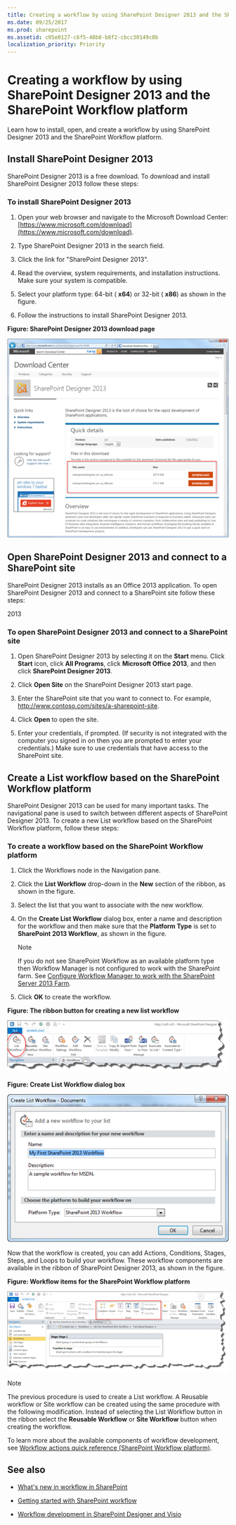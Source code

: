 ```yaml
---
title: Creating a workflow by using SharePoint Designer 2013 and the SharePoint Workflow platform
ms.date: 09/25/2017
ms.prod: sharepoint
ms.assetid: c05e0127-c6f5-48b8-b8f2-cbcc30149c8b
localization_priority: Priority
---
```



# Creating a workflow by using SharePoint Designer 2013 and the SharePoint Workflow platform
Learn how to install, open, and create a workflow by using SharePoint Designer 2013 and the SharePoint Workflow platform. 
   

## Install SharePoint Designer 2013
<a name="section1"> </a>

SharePoint Designer 2013 is a free download. To download and install SharePoint Designer 2013 follow these steps: 
  
    
    

### To install SharePoint Designer 2013


1. Open your web browser and navigate to the Microsoft Download Center:  [https://www.microsoft.com/download](https://www.microsoft.com/download). 
    
  
2. Type SharePoint Designer 2013 in the search field.
    
  
3. Click the link for "SharePoint Designer 2013". 
    
  
4. Read the overview, system requirements, and installation instructions. Make sure your system is compatible. 
    
  
5. Select your platform type: 64-bit ( **x64**) or 32-bit ( **x86**) as shown in the figure. 
    
  
6. Follow the instructions to install SharePoint Designer 2013.
    
  

**Figure: SharePoint Designer 2013 download page**

  
    
    

  
    
    
![The SharePoint Designer 2013 Download page.](../images/SPD15-install-connect-1.png)
  
    
    

  
    
    

  
    
    

## Open SharePoint Designer 2013 and connect to a SharePoint site
<a name="section2"> </a>

SharePoint Designer 2013 installs as an Office 2013 application. To open SharePoint Designer 2013 and connect to a SharePoint site follow these steps: 
  
    
    
2013
### To open SharePoint Designer 2013 and connect to a SharePoint site


1. Open SharePoint Designer 2013 by selecting it on the **Start** menu. Click **Start** icon, click **All Programs**, click **Microsoft Office 2013**, and then click **SharePoint Designer 2013**. 
    
  
2. Click **Open Site** on the SharePoint Designer 2013 start page.
    
  
3. Enter the SharePoint site that you want to connect to. For example, http://www.contoso.com/sites/a-sharepoint-site.
    
  
4. Click **Open** to open the site.
    
  
5. Enter your credentials, if prompted. (If security is not integrated with the computer you signed in on then you are prompted to enter your credentials.) Make sure to use credentials that have access to the SharePoint site.
    
  

## Create a List workflow based on the SharePoint Workflow platform
<a name="section3"> </a>

SharePoint Designer 2013 can be used for many important tasks. The navigational pane is used to switch between different aspects of SharePoint Designer 2013. To create a new List workflow based on the SharePoint Workflow platform, follow these steps:
  
    
    

### To create a workflow based on the SharePoint Workflow platform


1. Click the Workflows node in the Navigation pane.
    
  
2. Click the **List Workflow** drop-down in the **New** section of the ribbon, as shown in the figure.
    
  
3. Select the list that you want to associate with the new workflow.
    
  
4. On the **Create List Workflow** dialog box, enter a name and description for the workflow and then make sure that the **Platform Type** is set to **SharePoint 2013 Workflow**, as shown in the figure.
    
    > [!NOTE]
    > If you do not see SharePoint Workflow as an available platform type then Workflow Manager is not configured to work with the SharePoint farm. See [Configure Workflow Manager to work with the SharePoint Server 2013 Farm](https://technet.microsoft.com/library/jj658588.aspx#section5). 

5. Click **OK** to create the workflow.
    
  

**Figure: The ribbon button for creating a new list workflow**

  
    
    

  
    
    
![SharePoint Designer 2013 - New List Workflow](../images/SPD15-install-connect-2.png)
  
    
    

  
    
    

  
    
    

**Figure: Create List Workflow dialog box**

  
    
    

  
    
    
![Workflow Creation Dialog](../images/SPD15-install-connect-3.png)
  
    
    

  
    
    

  
    
    
Now that the workflow is created, you can add Actions, Conditions, Stages, Steps, and Loops to build your workflow. These workflow components are available in the ribbon of SharePoint Designer 2013, as shown in the figure. 
  
    
    

**Figure: Workflow items for the SharePoint Workflow platform**

  
    
    

  
    
    
![Workflow items in the ribbon.](../images/SPD15-install-connect-4.png)
  
> [!NOTE]
> The previous procedure is used to create a List workflow. A Reusable workflow or Site workflow can be created using the same procedure with the following modification. Instead of selecting the List Workflow button in the ribbon select the **Reusable Workflow** or **Site Workflow** button when creating the workflow.
  
    
    

To learn more about the available components of workflow development, see  [Workflow actions quick reference (SharePoint Workflow platform)](workflow-actions-quick-reference-sharepoint-workflow-platform.md).
  
    
    

## See also
<a name="bk_addresources"> </a>


-  [What's new in workflow in SharePoint](https://msdn.microsoft.com/library/6ab8a28b-fa2f-4530-8b55-a7f663bf15ea.aspx)
    
  
-  [Getting started with SharePoint workflow](https://msdn.microsoft.com/library/cc73be76-a329-449f-90ab-86822b1c2ee8.aspx)
    
  
-  [Workflow development in SharePoint Designer and Visio](workflow-development-in-sharepoint-designer-and-visio.md)
    
  

  
    
    

